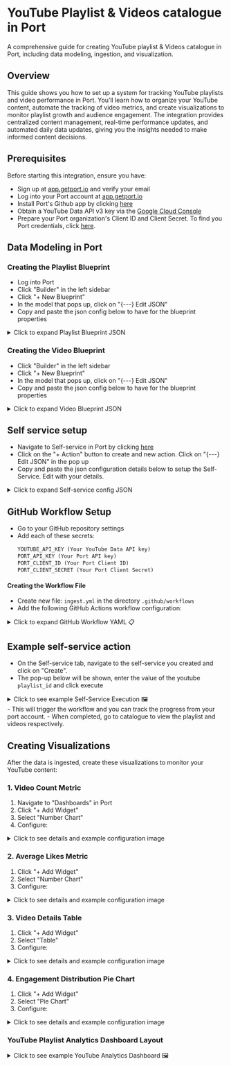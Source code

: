 # YouTube Playlist & Videos catalogue in Port

A comprehensive guide for creating YouTube playlist & Videos catalogue in Port, including data modeling, ingestion, and visualization.

## Overview

This guide shows you how to set up a system for tracking YouTube playlists and video performance in Port. 
You’ll learn how to organize your YouTube content, automate the tracking of video metrics, and create visualizations 
to monitor playlist growth and audience engagement. The integration provides centralized content management, 
real-time performance updates, and automated daily data updates, giving you the insights needed to make informed content decisions.

## Prerequisites

Before starting this integration, ensure you have:
   - Sign up at [app.getport.io](https://app.getport.io) and verify your email
   - Log into your Port account at [app.getport.io](https://app.getport.io)
   - Install Port's Github app by clicking [here](https://github.com/apps/getport-io/installations/new)
   - Obtain a YouTube Data API v3 key via the [Google Cloud Console](https://console.cloud.google.com)
   - Prepare your Port organization's Client ID and Client Secret. To find you Port credentials, click [here](https://docs.getport.io/build-your-software-catalog/custom-integration/api/#find-your-port-credentials).

## Data Modeling in Port

### Creating the Playlist Blueprint
   - Log into Port
   - Click "Builder" in the left sidebar
   - Click "+ New Blueprint"
   - In the model that pops up, click on "{---} Edit JSON"
   - Copy and paste the json config below to have for the blueprint properties


<details>
<summary>Click to expand Playlist Blueprint JSON</summary>

<div class="code-container">
<button class="copy-button" onclick="copyCode(this)">Copy</button>

```json
{
  "identifier": "playlist",
  "description": "Youtube playlist description",
  "title": "playlist",
  "icon": "Microservice",
  "schema": {
    "properties": {
      "title": {
        "type": "string",
        "title": "title",
        "description": "title of the playlist"
      },
      "description": {
        "type": "string",
        "title": "description",
        "description": "the description of the playlist"
      },
      "thumbnail_url": {
        "type": "string",
        "title": "thumbnailUrl",
        "description": "the URL of the playlist's thumbnail image",
        "format": "url"
      },
      "video_count": {
        "type": "number",
        "title": "videoCount",
        "description": "The number of videos in the playlist"
      }
    },
    "required": ["title"]
  },
  "mirrorProperties": {},
  "calculationProperties": {},
  "aggregationProperties": {},
  "relations": {}
}
```

</div>

  <style>
  .code-container {
    position: relative;
  }

  .copy-button {
    position: absolute;
    top: 5px;
    right: 5px;
    padding: 5px 10px;
    background-color: #f1f1f1;
    border: 1px solid #ccc;
    border-radius: 3px;
    cursor: pointer;
  }

  .copy-button:hover {
    background-color: #e1e1e1;
  }
  </style>

  <script>
  function copyCode(button) {
    const codeBlock = button.nextElementSibling;
    const code = codeBlock.innerText;
    
    navigator.clipboard.writeText(code).then(() => {
      const originalText = button.innerText;
      button.innerText = 'Copied!';
      setTimeout(() => {
        button.innerText = originalText;
      }, 2000);
    }).catch(err => {
      console.error('Failed to copy:', err);
    });
  }
  </script>

</details>

### Creating the Video Blueprint
   - Click "Builder" in the left sidebar
   - Click "+ New Blueprint"
   - In the model that pops up, click on "{---} Edit JSON"
   - Copy and paste the json config below to have for the blueprint properties

<details>
<summary>Click to expand Video Blueprint JSON</summary>

<div class="code-container">
<button class="copy-button" onclick="copyCode(this)">Copy</button>

```json
{
  "identifier": "video",
  "description": "youtube video blueprint",
  "title": "video",
  "icon": "Microservice",
  "schema": {
    "properties": {
      "title": {
        "type": "string",
        "title": "title",
        "description": "the title of the video"
      },
      "description": {
        "type": "string",
        "title": "description",
        "description": "the description of the video"
      },
      "thumbnail_url": {
        "type": "string",
        "title": "thumbnailUrl",
        "description": "The URL of the video's thumbnail image",
        "format": "url"
      },
      "duration": {
        "type": "string",
        "title": "duration",
        "description": "the duration of the video"
      },
      "view_count": {
        "type": "number",
        "title": "viewCount",
        "description": "The number of views the video has received"
      },
      "like_count": {
        "type": "number",
        "title": "likeCount",
        "description": "The number of likes the video has received"
      },
      "comment_count": {
        "type": "number",
        "title": "commentCount",
        "description": "The number of comments the video has received"
      }
    },
    "required": ["title"]
  },
  "mirrorProperties": {},
  "calculationProperties": {},
  "aggregationProperties": {},
  "relations": {
    "belongs_to": {
      "title": "Belongs To",
      "description": "relationship between video and playlist",
      "target": "playlist",
      "required": true,
      "many": false
    }
  }
}
```

</div>

  <style>
  .code-container {
    position: relative;
  }

  .copy-button {
    position: absolute;
    top: 5px;
    right: 5px;
    padding: 5px 10px;
    background-color: #f1f1f1;
    border: 1px solid #ccc;
    border-radius: 3px;
    cursor: pointer;
  }

  .copy-button:hover {
    background-color: #e1e1e1;
  }
  </style>

  <script>
  function copyCode(button) {
    const codeBlock = button.nextElementSibling;
    const code = codeBlock.innerText;
    
    navigator.clipboard.writeText(code).then(() => {
      const originalText = button.innerText;
      button.innerText = 'Copied!';
      setTimeout(() => {
        button.innerText = originalText;
      }, 2000);
    }).catch(err => {
      console.error('Failed to copy:', err);
    });
  }
  </script>

</details>

## Self service setup
  - Navigate to Self-service in Port by clicking [here](https://app.getport.io/self-serve)
  - Click on the "+ Action" button to create and new action. Click on "{---} Edit JSON" in the pop up
  - Copy and paste the json configuration details below to setup the Self-Service. Edit with your details.

  <details>
  <summary>Click to expand Self-service config JSON</summary>

  <div class="code-container">
  <button class="copy-button" onclick="copyCode(this)">Copy</button>

  ```json
  {
  "identifier": "youtube",
  "title": "youtube",
  "icon": "Github",
  "description": "Self service action to trigger an action that fetches a youtube playlist",
  "trigger": {
    "type": "self-service",
    "operation": "CREATE",
    "userInputs": {
      "properties": {
        "playlist_id": {
          "icon": "Youtrack",
          "type": "string",
          "title": "playlist_id",
          "description": "Playlist id to be used for fetching the different respective videos"
        }
      },
      "required": [
        "playlist_id"
      ],
      "order": [
        "playlist_id"
      ]
    },
    "blueprintIdentifier": "playlist"
  },
  "invocationMethod": {
    "type": "GITHUB",
    "org": "<YOUR_ORGANISATION_NAME>",
    "repo": "<YOUR_REPO_NAME>",
    "workflow": "<SPECIFY_WORKFLOW_FILE>",
    "workflowInputs": {
      "{{ spreadValue() }}": "{{ .inputs }}",
      "port_context": {
        "runId": "{{ .run.id }}",
        "blueprint": "{{ .action.blueprint }}"
      }
    },
    "reportWorkflowStatus": true
  },
  "requiredApproval": false
}

  ```

  </div>

  <style>
  .code-container {
    position: relative;
  }

  .copy-button {
    position: absolute;
    top: 5px;
    right: 5px;
    padding: 5px 10px;
    background-color: #f1f1f1;
    border: 1px solid #ccc;
    border-radius: 3px;
    cursor: pointer;
  }

  .copy-button:hover {
    background-color: #e1e1e1;
  }
  </style>

  <script>
  function copyCode(button) {
    const codeBlock = button.nextElementSibling;
    const code = codeBlock.innerText;
    
    navigator.clipboard.writeText(code).then(() => {
      const originalText = button.innerText;
      button.innerText = 'Copied!';
      setTimeout(() => {
        button.innerText = originalText;
      }, 2000);
    }).catch(err => {
      console.error('Failed to copy:', err);
    });
  }
  </script>

  </details>

## GitHub Workflow Setup
   - Go to your GitHub repository settings
   - Add each of these secrets:
     ```
     YOUTUBE_API_KEY (Your YouTube Data API key)
     PORT_API_KEY (Your Port API key)
     PORT_CLIENT_ID (Your Port Client ID)
     PORT_CLIENT_SECRET (Your Port Client Secret)
     ```

#### Creating the Workflow File
   - Create new file: `ingest.yml` in the directory `.github/workflows`
   - Add the following GitHub Actions workflow configuration:

<details>
<summary>Click to expand GitHub Workflow YAML 📋</summary>

  ```yaml copy
  name: Ingest YouTube Playlist

  on:
    workflow_dispatch:
      inputs:
        playlist_id:
          description: "Youtube video playlist id"
          required: true
        port_context:
          description: "The port context"
          required: true

  jobs:
    ingest-data:
      runs-on: ubuntu-latest
      env:
        YOUTUBE_API_KEY: ${{ secrets.YOUTUBE_API_KEY }}
        PORT_CLIENT_ID: ${{ secrets.PORT_CLIENT_ID }}
        PORT_CLIENT_SECRET: ${{ secrets.PORT_CLIENT_SECRET }}
        PLAYLIST_ID: ${{ github.event.inputs.playlist_id }}
      steps:
        - name: Process Playlist and Videos
          run: |
            # Get Port access token
            echo "Getting Port access token"
            TOKEN_RESPONSE=$(curl -s -X POST "https://api.getport.io/v1/auth/access_token" \
              -H "Content-Type: application/json" \
              -d "{
                \"clientId\": \"${PORT_CLIENT_ID}\",
                \"clientSecret\": \"${PORT_CLIENT_SECRET}\"
              }")
            
            PORT_TOKEN=$(echo $TOKEN_RESPONSE | jq -r '.accessToken')
            if [ -z "$PORT_TOKEN" ] || [ "$PORT_TOKEN" = "null" ]; then
              echo "Failed to get access token"
              echo "Response: $TOKEN_RESPONSE"
              exit 1
            fi
            
            # Function to create Port entity
            create_port_entity() {
              local BLUEPRINT=$1
              local PAYLOAD=$2
              curl -s -X POST "https://api.getport.io/v1/blueprints/${BLUEPRINT}/entities" \
                -H "Authorization: Bearer ${PORT_TOKEN}" \
                -H "Content-Type: application/json" \
                -d "$PAYLOAD"
            }

            echo "Fetching playlist data"
            PLAYLIST_DATA=$(curl -s "https://youtube.googleapis.com/youtube/v3/playlists?part=snippet,contentDetails&id=${PLAYLIST_ID}&key=${YOUTUBE_API_KEY}")
            
            if [ "$(echo $PLAYLIST_DATA | jq '.items | length')" -eq 0 ]; then
              echo "Error: No playlist found"
              exit 1
            fi

            # Process playlist
            TITLE=$(echo $PLAYLIST_DATA | jq -r '.items[0].snippet.title')
            DESC=$(echo $PLAYLIST_DATA | jq -r '.items[0].snippet.description')
            THUMB=$(echo $PLAYLIST_DATA | jq -r '.items[0].snippet.thumbnails.default.url')
            COUNT=$(echo $PLAYLIST_DATA | jq -r '.items[0].contentDetails.itemCount')

            # Create sanitized JSON for playlist
            PLAYLIST_PAYLOAD=$(jq -n \
              --arg id "$PLAYLIST_ID" \
              --arg title "$TITLE" \
              --arg desc "$DESC" \
              --arg thumb "$THUMB" \
              --arg count "$COUNT" \
              '{
                identifier: $id,
                title: $title,
                properties: {
                  title: $title,
                  description: $desc,
                  thumbnail_url: $thumb,
                  video_count: ($count|tonumber)
                }
              }')

            echo "Creating playlist entity"
            PLAYLIST_RESPONSE=$(create_port_entity "playlist" "$PLAYLIST_PAYLOAD")
            echo "Playlist Response: ${PLAYLIST_RESPONSE}"

            # Process videos
            process_videos() {
              local PAGE_TOKEN=$1
              local API_URL="https://youtube.googleapis.com/youtube/v3/playlistItems?part=contentDetails&maxResults=50&playlistId=${PLAYLIST_ID}&key=${YOUTUBE_API_KEY}"
              if [ -n "${PAGE_TOKEN}" ]; then
                API_URL="${API_URL}&pageToken=${PAGE_TOKEN}"
              fi

              local ITEMS_RESPONSE=$(curl -s "${API_URL}")
              echo $ITEMS_RESPONSE | jq -r '.items[].contentDetails.videoId' | while read -r VIDEO_ID; do
                echo "Processing video: ${VIDEO_ID}"
                
                VIDEO_DATA=$(curl -s "https://youtube.googleapis.com/youtube/v3/videos?part=snippet,contentDetails,statistics&id=${VIDEO_ID}&key=${YOUTUBE_API_KEY}")
                
                if [ "$(echo $VIDEO_DATA | jq '.items | length')" -gt 0 ]; then
                  local V_TITLE=$(echo $VIDEO_DATA | jq -r '.items[0].snippet.title')
                  local V_DESC=$(echo $VIDEO_DATA | jq -r '.items[0].snippet.description')
                  local V_THUMB=$(echo $VIDEO_DATA | jq -r '.items[0].snippet.thumbnails.default.url')
                  local V_DURATION=$(echo $VIDEO_DATA | jq -r '.items[0].contentDetails.duration')
                  local V_VIEWS=$(echo $VIDEO_DATA | jq -r '.items[0].statistics.viewCount // "0"')
                  local V_LIKES=$(echo $VIDEO_DATA | jq -r '.items[0].statistics.likeCount // "0"')
                  local V_COMMENTS=$(echo $VIDEO_DATA | jq -r '.items[0].statistics.commentCount // "0"')

                  # Create sanitized JSON for video
                  local VIDEO_PAYLOAD=$(jq -n \
                    --arg id "$VIDEO_ID" \
                    --arg title "$V_TITLE" \
                    --arg desc "$V_DESC" \
                    --arg thumb "$V_THUMB" \
                    --arg duration "$V_DURATION" \
                    --arg views "$V_VIEWS" \
                    --arg likes "$V_LIKES" \
                    --arg comments "$V_COMMENTS" \
                    --arg playlist_id "$PLAYLIST_ID" \
                    '{
                      identifier: $id,
                      title: $title,
                      properties: {
                        title: $title,
                        description: $desc,
                        thumbnail_url: $thumb,
                        duration: $duration,
                        view_count: ($views|tonumber),
                        like_count: ($likes|tonumber),
                        comment_count: ($comments|tonumber)
                      },
                      relations: {
                        belongs_to: $playlist_id
                      }
                    }')

                  VIDEO_RESPONSE=$(create_port_entity "video" "$VIDEO_PAYLOAD")
                  echo "Video Response: ${VIDEO_RESPONSE}"
                  sleep 1
                fi
              done

              local NEXT_PAGE=$(echo $ITEMS_RESPONSE | jq -r '.nextPageToken')
              if [ "${NEXT_PAGE}" != "null" ]; then
                process_videos "${NEXT_PAGE}"
              fi
            }

            echo "Starting video processing"
            process_videos ""
  ```

</details>

## Example self-service action
- On the Self-service tab, navigate to the self-service you created and click on "Create".
- The pop-up below will be shown, enter the value of the youtube `playlist_id` and click execute
<details>
<summary>Click to see example Self-Service Execution 🖼️</summary>
<img src="./assets/execute.png" alt="Self-Service Execution">
</details>
- This will trigger the workflow and you can track the progress from your port account.
- When completed, go to catalogue to view the playlist and videos respectively.


## Creating Visualizations

After the data is ingested, create these visualizations to monitor your YouTube content:

### 1. Video Count Metric
1. Navigate to "Dashboards" in Port
2. Click "+ Add Widget"
3. Select "Number Chart"
4. Configure:

<details>
<summary>Click to see details and example configuration image</summary>
<img src="./assets/videocount.png" alt="Video count in playlist">
</details>

### 2. Average Likes Metric
1. Click "+ Add Widget"
2. Select "Number Chart"
3. Configure:

<details>
<summary>Click to see details and example configuration image</summary>
<img src="./assets/averagelikes.png" alt="Average likes card">
</details>

### 3. Video Details Table
1. Click "+ Add Widget"
2. Select "Table"
3. Configure:

<details>
<summary>Click to see details and example configuration image</summary>
<img src="./assets/videodetails.png" alt="Video details table">
</details>

### 4. Engagement Distribution Pie Chart
1. Click "+ Add Widget"
2. Select "Pie Chart"
3. Configure:

<details>
<summary>Click to see details and example configuration image</summary>
<img src="./assets/engagementdist.png" alt="Video engagement distribution">
</details>

### YouTube Playlist Analytics Dashboard Layout

<details>
<summary>Click to see example YouTube Analytics Dashboard 🖼️</summary>
<img src="./assets/youtube_analytics_dashboard.png" alt="YouTube Analytics Dashboard">
</details>

